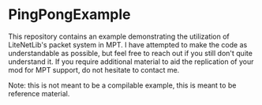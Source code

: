 # PingPongExample

This repository contains an example demonstrating the utilization of LiteNetLib's packet system in MPT. I have attempted to make the code as understandable as possible, but feel free to reach out if you still don't quite understand it. If you require additional material to aid the replication of your mod for MPT support, do not hesitate to contact me.

Note: this is not meant to be a compilable example, this is meant to be reference material.